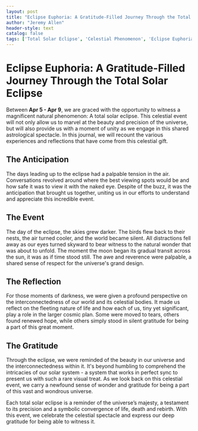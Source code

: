 ```yaml
---
layout: post
title: "Eclipse Euphoria: A Gratitude-Filled Journey Through the Total Solar Eclipse"
author: "Jeremy Allen"
header-style: text
catalog: false
tags: ['Total Solar Eclipse', 'Celestial Phenomenon', 'Eclipse Euphoria', 'Gratitude Journal', 'Natural Wonders', 'Unity', 'Cosmic', 'Astronomy']
---
```


# Eclipse Euphoria: A Gratitude-Filled Journey Through the Total Solar Eclipse

Between **Apr 5 - Apr 9**, we are graced with the opportunity to witness a magnificent natural phenomenon: A total solar eclipse. This celestial event will not only allow us to marvel at the beauty and precision of the universe, but will also provide us with a moment of unity as we engage in this shared astrological spectacle. In this journal, we will recount the various experiences and reflections that have come from this celestial gift.

## The Anticipation
The days leading up to the eclipse had a palpable tension in the air. Conversations revolved around where the best viewing spots would be and how safe it was to view it with the naked eye. Despite of the buzz, it was the anticipation that brought us together, uniting us in our efforts to understand and appreciate this incredible event.

## The Event
The day of the eclipse, the skies grew darker. The birds flew back to their nests, the air turned cooler, and the world became silent. All distractions fell away as our eyes turned skyward to bear witness to the natural wonder that was about to unfold. The moment the moon began its gradual transit across the sun, it was as if time stood still. The awe and reverence were palpable, a shared sense of respect for the universe's grand design.

## The Reflection
For those moments of darkness, we were given a profound perspective on the interconnectedness of our world and its celestial bodies. It made us reflect on the fleeting nature of life and how each of us, tiny yet significant, play a role in the larger cosmic plan. Some were moved to tears, others found renewed hope, while others simply stood in silent gratitude for being a part of this great moment.

## The Gratitude
Through the eclipse, we were reminded of the beauty in our universe and the interconnectedness within it. It's beyond humbling to comprehend the intricacies of our solar system - a system that works in perfect sync to present us with such a rare visual treat. As we look back on this celestial event, we carry a newfound sense of wonder and gratitude for being a part of this vast and wondrous universe.

Each total solar eclipse is a reminder of the universe’s majesty, a testament to its precision and a symbolic convergence of life, death and rebirth. With this event, we celebrate the celestial spectacle and express our deep gratitude for being able to witness it.

